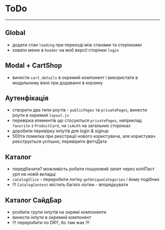 # ToDo

---

## Global

- додати стан `loading` при переході між станами та сторінками
- ховати меню в `header` на моб версії сторінки `login`

## Modal + CartShop

- винести `cart_details` в окремий компонент і використати в модальному вікні при додаванні в корзину

## Аутенфікація

- створити два типи роутів - `publicPages` та `privatePages`, винести роути в окремий `layout.js`
- перевірка елементів що стосуються `privatePages`, наприклад `favorite` з `ProductCard`, чи `isAuth` на загальних сторінках
- доробити перевірку інпутів для login & signup
- 500та помилка при реєстрації нового користувача, але користувач реєструється успішно, перевірити фетчДата

## Каталог

- передбачити? можливість робити пошуковий запит через копіПаст урл на новій вкладці
- `catalogSlice` - переробити логіку `getUniqueCategories` і йому подібних
- !!! `CatalogContent` містить багато логіки - впорядкувати

## Каталог СайдБар

- розбити групи інпутів на окремі компоненти
- винести інпути в окремий компонент
- !!! переробити по DRY, бо там жах !!!
